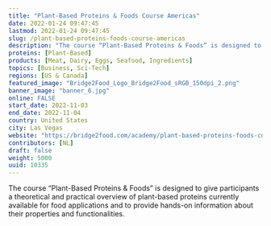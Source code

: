 ```yaml
---
title: "Plant-Based Proteins & Foods Course Americas"
date: 2022-01-24 09:47:45
lastmod: 2022-01-24 09:47:45
slug: /plant-based-proteins-foods-course-americas
description: "The course “Plant-Based Proteins & Foods” is designed to give participants a theoretical and practical overview of plant-based proteins currently available for food applications and to provide hands-on information about their properties and functionalities."
proteins: [Plant-Based]
products: [Meat, Dairy, Eggs, Seafood, Ingredients]
topics: [Business, Sci-Tech]
regions: [US & Canada]
featured_image: "Bridge2Food_Logo_Bridge2Food_sRGB_150dpi_2.png"
banner_image: "banner_6.jpg"
online: FALSE
start_date: 2022-11-03
end_date: 2022-11-04
country: United States
city: Las Vegas
website: "https://bridge2food.com/academy/plant-based-proteins-foods-course-americas/"
contributors: [NL]
draft: false
weight: 5000
uuid: 10335
---
```

<p>The course “Plant-Based Proteins & Foods” is designed to give participants a theoretical and practical overview of plant-based proteins currently available for food applications and to provide hands-on information about their properties and functionalities.</p>
